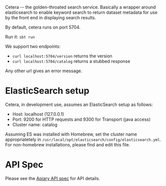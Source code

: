 Cetera -- the golden-throated search service.
Basically a wrapper around elasticsearch to enable keyword search to return dataset metadata for use by the front end in displaying search results.

By default, cetera runs on port 5704.

Run it: `sbt run`

We support two endpoints:
* `curl localhost:5704/version` returns the version
* `curl localhost:5704/catalog` returns a stubbed response

Any other url gives an error message.

# ElasticSearch setup

Cetera, in development use, assumes an ElasticSearch setup as follows:

- Host: localhost (127.0.0.1)
- Port: 9200 for HTTP requests and 9300 for Transport (java access)
- Cluster name: catalog

Assuming ES was installed with Homebrew, set the cluster name appropriatetely in `/usr/local/opt/elasticsearch/config/elasticsearch.yml`. For non-homebrew installations, please find and edit this file.

# API Spec

Please see the [Apiary API spec](http://docs.cetera.apiary.io/#) for API details.
